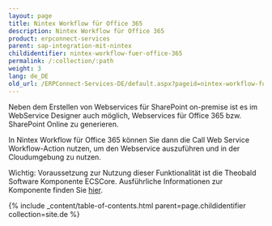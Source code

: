 ```yaml
---
layout: page
title: Nintex Workflow für Office 365
description: Nintex Workflow für Office 365
product: erpconnect-services
parent: sap-integration-mit-nintex
childidentifier: nintex-workflow-fuer-office-365
permalink: /:collection/:path
weight: 3
lang: de_DE
old_url: /ERPConnect-Services-DE/default.aspx?pageid=nintex-workflow-fuer-office-365
---
```


Neben dem Erstellen von Webservices für SharePoint on-premise ist es im WebService Designer auch möglich, Webservices für Office 365 bzw. SharePoint Online zu generieren. 

In Nintex Workflow für Office 365 können Sie dann die Call Web Service Workflow-Action nutzen, um den Webservice auszuführen und in der Cloudumgebung zu nutzen.  

Wichtig: Voraussetzung zur Nutzung dieser Funktionalität ist die Theobald Software Komponente ECSCore. Ausführliche Informationen zur Komponente finden Sie [hier](../ecs-core).  

{% include _content/table-of-contents.html parent=page.childidentifier collection=site.de %}